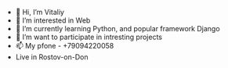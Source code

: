 - 👋 Hi, I’m Vitaliy
- 👀 I’m interested in Web
- 🌱 I’m currently learning Python, and popular framework Django
- 💞️ I’m want to participate in intresting projects
- 📫 My pfone - +79094220058
- Live in Rostov-on-Don

<!---
Flashvita/Flashvita is a ✨ special ✨ repository because its `README.md` (this file) appears on your GitHub profile.
You can click the Preview link to take a look at your changes.
--->

